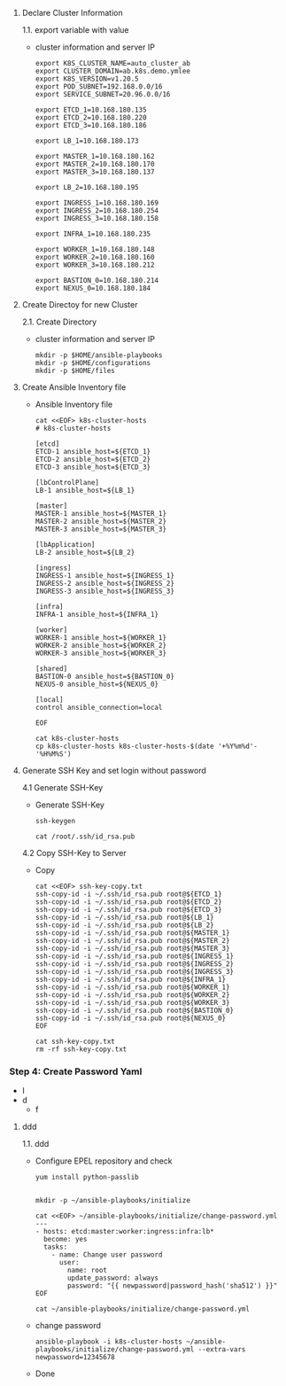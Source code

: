 

1. Declare Cluster Information

    1.1. export variable with value

    - cluster information and server IP

          export K8S_CLUSTER_NAME=auto_cluster_ab
          export CLUSTER_DOMAIN=ab.k8s.demo.ymlee
          export K8S_VERSION=v1.20.5
          export POD_SUBNET=192.168.0.0/16
          export SERVICE_SUBNET=20.96.0.0/16          

          export ETCD_1=10.168.180.135
          export ETCD_2=10.168.180.220
          export ETCD_3=10.168.180.186

          export LB_1=10.168.180.173

          export MASTER_1=10.168.180.162
          export MASTER_2=10.168.180.170
          export MASTER_3=10.168.180.137

          export LB_2=10.168.180.195

          export INGRESS_1=10.168.180.169
          export INGRESS_2=10.168.180.254
          export INGRESS_3=10.168.180.158

          export INFRA_1=10.168.180.235

          export WORKER_1=10.168.180.148
          export WORKER_2=10.168.180.160
          export WORKER_3=10.168.180.212

          export BASTION_0=10.168.180.214
          export NEXUS_0=10.168.180.184

2. Create Directoy for new Cluster

    2.1. Create Directory

    - cluster information and server IP

          mkdir -p $HOME/ansible-playbooks
          mkdir -p $HOME/configurations
          mkdir -p $HOME/files


3. Create Ansible Inventory file

    - Ansible Inventory file

          cat <<EOF> k8s-cluster-hosts
          # k8s-cluster-hosts
                             
          [etcd]
          ETCD-1 ansible_host=${ETCD_1}
          ETCD-2 ansible_host=${ETCD_2}
          ETCD-3 ansible_host=${ETCD_3}

          [lbControlPlane]
          LB-1 ansible_host=${LB_1}

          [master]
          MASTER-1 ansible_host=${MASTER_1}
          MASTER-2 ansible_host=${MASTER_2}
          MASTER-3 ansible_host=${MASTER_3}

          [lbApplication]
          LB-2 ansible_host=${LB_2}

          [ingress]
          INGRESS-1 ansible_host=${INGRESS_1}
          INGRESS-2 ansible_host=${INGRESS_2}
          INGRESS-3 ansible_host=${INGRESS_3}

          [infra]
          INFRA-1 ansible_host=${INFRA_1}

          [worker]
          WORKER-1 ansible_host=${WORKER_1}
          WORKER-2 ansible_host=${WORKER_2}
          WORKER-3 ansible_host=${WORKER_3}

          [shared]
          BASTION-0 ansible_host=${BASTION_0}
          NEXUS-0 ansible_host=${NEXUS_0}

          [local]
          control ansible_connection=local

          EOF

          cat k8s-cluster-hosts
          cp k8s-cluster-hosts k8s-cluster-hosts-$(date '+%Y%m%d'-'%H%M%S')

4. Generate SSH Key and set login without password

    4.1 Generate SSH-Key 
    
    - Generate SSH-Key 

          ssh-keygen

          cat /root/.ssh/id_rsa.pub


    4.2 Copy SSH-Key to Server
    - Copy

          cat <<EOF> ssh-key-copy.txt
          ssh-copy-id -i ~/.ssh/id_rsa.pub root@${ETCD_1}
          ssh-copy-id -i ~/.ssh/id_rsa.pub root@${ETCD_2}
          ssh-copy-id -i ~/.ssh/id_rsa.pub root@${ETCD_3}
          ssh-copy-id -i ~/.ssh/id_rsa.pub root@${LB_1}
          ssh-copy-id -i ~/.ssh/id_rsa.pub root@${LB_2}
          ssh-copy-id -i ~/.ssh/id_rsa.pub root@${MASTER_1}
          ssh-copy-id -i ~/.ssh/id_rsa.pub root@${MASTER_2}
          ssh-copy-id -i ~/.ssh/id_rsa.pub root@${MASTER_3}
          ssh-copy-id -i ~/.ssh/id_rsa.pub root@${INGRESS_1}
          ssh-copy-id -i ~/.ssh/id_rsa.pub root@${INGRESS_2}
          ssh-copy-id -i ~/.ssh/id_rsa.pub root@${INGRESS_3}
          ssh-copy-id -i ~/.ssh/id_rsa.pub root@${INFRA_1}
          ssh-copy-id -i ~/.ssh/id_rsa.pub root@${WORKER_1}
          ssh-copy-id -i ~/.ssh/id_rsa.pub root@${WORKER_2}
          ssh-copy-id -i ~/.ssh/id_rsa.pub root@${WORKER_3}
          ssh-copy-id -i ~/.ssh/id_rsa.pub root@${BASTION_0}
          ssh-copy-id -i ~/.ssh/id_rsa.pub root@${NEXUS_0}
          EOF

          cat ssh-key-copy.txt
          rm -rf ssh-key-copy.txt


### **Step 4: Create Password Yaml**
-  I
  - d
    - f

1. ddd

    1.1. ddd 

    - Configure EPEL repository and check 

          yum install python-passlib


          mkdir -p ~/ansible-playbooks/initialize

          cat <<EOF> ~/ansible-playbooks/initialize/change-password.yml
          ---
          - hosts: etcd:master:worker:ingress:infra:lb*
            become: yes
            tasks:
              - name: Change user password
                user:
                  name: root
                  update_password: always
                  password: "{{ newpassword|password_hash('sha512') }}"
          EOF

          cat ~/ansible-playbooks/initialize/change-password.yml

    - change password

          ansible-playbook -i k8s-cluster-hosts ~/ansible-playbooks/initialize/change-password.yml --extra-vars newpassword=12345678
         
    - Done
